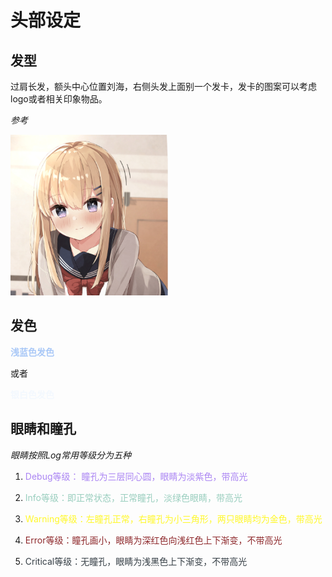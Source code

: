 # 头部设定



## 发型

过肩长发，额头中心位置刘海，右侧头发上面别一个发卡，发卡的图案可以考虑logo或者相关印象物品。

*参考*

<img src="./resource/img/image-20210413005657330.png" width=50%/>



## 发色

<font color=#A9C8F7>**浅蓝色发色**</font> 

或者

 <font color=#F3F8FE>**银白色发色**</font>



## 眼睛和瞳孔

*眼睛按照Log常用等级分为五种*

1. <div><font color=#AA84F3>Debug等级： 瞳孔为三层同心圆，眼睛为淡紫色，带高光</font></div>

2. <font color=#99CEBE>Info等级：即正常状态，正常瞳孔，淡绿色眼睛，带高光</font>

3. <font color=#FFF829>Warning等级：左瞳孔正常，右瞳孔为小三角形，两只眼睛均为金色，带高光</font>

4. <font color=#8E292C>Error等级：瞳孔画小，眼睛为深红色向浅红色上下渐变，不带高光</font>

5. <font color=#353E45>Critical等级：无瞳孔，眼睛为浅黑色上下渐变，不带高光</font>

